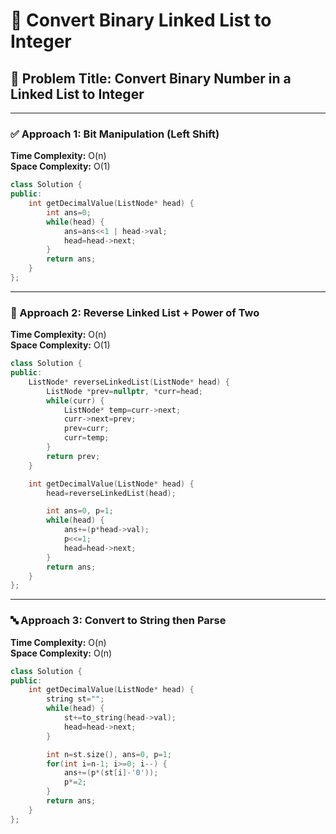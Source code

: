 # 🔢 Convert Binary Linked List to Integer

## 🚀 Problem Title: Convert Binary Number in a Linked List to Integer

---

### ✅ Approach 1: Bit Manipulation (Left Shift)
**Time Complexity:** O(n)  
**Space Complexity:** O(1)

```cpp
class Solution {
public:
    int getDecimalValue(ListNode* head) {
        int ans=0;
        while(head) {
            ans=ans<<1 | head->val;
            head=head->next;
        }
        return ans;
    }
};
```

---

### 🔄 Approach 2: Reverse Linked List + Power of Two
**Time Complexity:** O(n)  
**Space Complexity:** O(1)

```cpp
class Solution {
public:
    ListNode* reverseLinkedList(ListNode* head) {
        ListNode *prev=nullptr, *curr=head;
        while(curr) {
            ListNode* temp=curr->next;
            curr->next=prev;
            prev=curr;
            curr=temp;
        }
        return prev;
    }

    int getDecimalValue(ListNode* head) {
        head=reverseLinkedList(head);

        int ans=0, p=1;
        while(head) {
            ans+=(p*head->val);
            p<<=1;
            head=head->next;
        }
        return ans;
    }
};
```

---

### 🔤 Approach 3: Convert to String then Parse
**Time Complexity:** O(n)  
**Space Complexity:** O(n)

```cpp
class Solution {
public:
    int getDecimalValue(ListNode* head) {
        string st="";
        while(head) {
            st+=to_string(head->val);
            head=head->next;
        }

        int n=st.size(), ans=0, p=1;
        for(int i=n-1; i>=0; i--) {
            ans+=(p*(st[i]-'0'));
            p*=2;
        }
        return ans;
    }
};
```